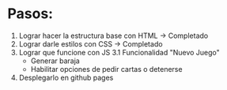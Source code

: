 # Pasos: 
1. Lograr hacer la estructura base con HTML -> Completado
2. Lograr darle estilos con CSS -> Completado
3. Lograr que funcione con JS
  3.1 Funcionalidad "Nuevo Juego"
    - Generar baraja
    - Habilitar opciones de pedir cartas o detenerse
4. Desplegarlo en github pages
